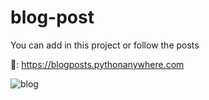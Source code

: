# blog-post

You can add in this project or follow the posts 

🔗: https://blogposts.pythonanywhere.com


![blog](https://user-images.githubusercontent.com/83788662/146252862-ef96d79f-2786-4959-9cad-8fc5ae11f8da.jpg)
